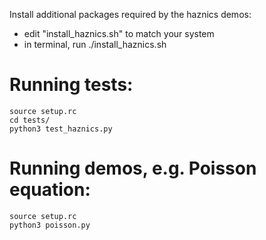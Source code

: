 Install additional packages required by the haznics demos: 
- edit "install_haznics.sh" to match your system
- in terminal, run ./install_haznics.sh

# Running tests:
```
source setup.rc
cd tests/
python3 test_haznics.py
```

# Running demos, e.g. Poisson equation:
```
source setup.rc
python3 poisson.py
```
